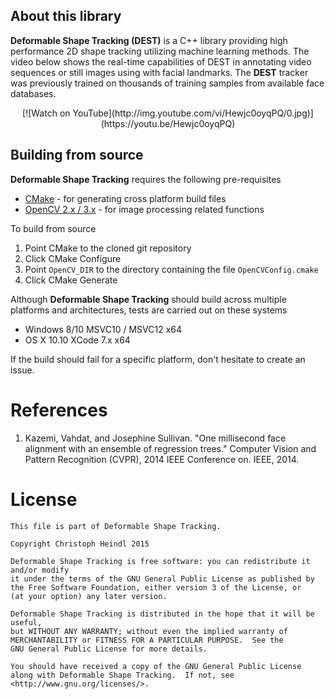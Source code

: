 ## About this library

**Deformable Shape Tracking (DEST)** is a C++ library providing high performance 2D shape tracking utilizing
machine learning methods. The video below shows the real-time capabilities of DEST in annotating video sequences
or still images using with facial landmarks. The **DEST** tracker was previously trained on thousands of
training samples from available face databases.

<div style="text-align:center;">
[![Watch on YouTube](http://img.youtube.com/vi/Hewjc0oyqPQ/0.jpg)](https://youtu.be/Hewjc0oyqPQ)
</div>

## Building from source
**Deformable Shape Tracking** requires the following pre-requisites

 - [CMake](www.cmake.org) - for generating cross platform build files
 - [OpenCV 2.x / 3.x](www.opencv.org) - for image processing related functions

To build from source

 1. Point CMake to the cloned git repository
 1. Click CMake Configure
 1. Point `OpenCV_DIR` to the directory containing the file `OpenCVConfig.cmake`
 1. Click CMake Generate

Although **Deformable Shape Tracking** should build across multiple platforms and architectures, tests are carried out on these systems
 - Windows 8/10 MSVC10 / MSVC12 x64
 - OS X 10.10 XCode 7.x x64

If the build should fail for a specific platform, don't hesitate to create an issue.

# References

 1. <a name="Kazemi14"></a>Kazemi, Vahdat, and Josephine Sullivan. "One millisecond face alignment with an ensemble of regression trees." Computer Vision and Pattern Recognition (CVPR), 2014 IEEE Conference on. IEEE, 2014.

# License

```
This file is part of Deformable Shape Tracking.

Copyright Christoph Heindl 2015

Deformable Shape Tracking is free software: you can redistribute it and/or modify
it under the terms of the GNU General Public License as published by
the Free Software Foundation, either version 3 of the License, or
(at your option) any later version.

Deformable Shape Tracking is distributed in the hope that it will be useful,
but WITHOUT ANY WARRANTY; without even the implied warranty of
MERCHANTABILITY or FITNESS FOR A PARTICULAR PURPOSE.  See the
GNU General Public License for more details.

You should have received a copy of the GNU General Public License
along with Deformable Shape Tracking.  If not, see <http://www.gnu.org/licenses/>.
```
